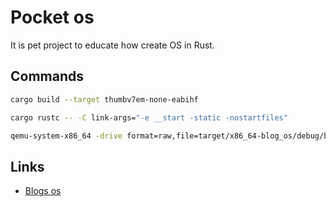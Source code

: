 # Pocket os

It is pet project to educate how create OS in Rust.

## Commands

```bash
cargo build --target thumbv7em-none-eabihf
```

```bash
cargo rustc -- -C link-args="-e __start -static -nostartfiles"
```

```bash
qemu-system-x86_64 -drive format=raw,file=target/x86_64-blog_os/debug/bootimage-blog_os.bin
```

## Links

- [Blogs os](https://os.phil-opp.com/)